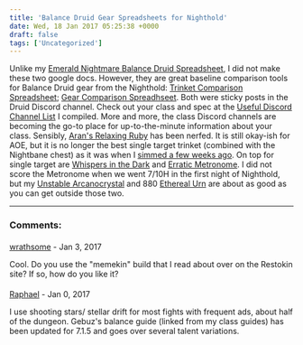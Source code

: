 ```yaml
---
title: 'Balance Druid Gear Spreadsheets for Nighthold'
date: Wed, 18 Jan 2017 05:25:38 +0000
draft: false
tags: ['Uncategorized']
---
```


Unlike my [Emerald Nightmare Balance Druid Spreadsheet](http://raidadvice.com/balance-druid-gear-spreadsheet-for-the-emerald-nightmare/), I did not make these two google docs. However, they are great baseline comparison tools for Balance Druid gear from the Nighthold: [Trinket Comparison Spreadsheet](https://docs.google.com/spreadsheets/d/12_FLVPAbGQTxSg42uC1N9r4wvtNF3swW7L3Z-aVHLgQ/); [Gear Comparison Spreadhseet](https://docs.google.com/spreadsheets/d/10r4a77VQt53vQ6YnR0NUnw0rCq0ZLBqWId7FpB0qq_E/). Both were sticky posts in the Druid Discord channel. Check out your class and spec at the [Useful Discord Channel List](http://raidadvice.com/world-of-warcraft-legion-useful-discord-channels/) I compiled. More and more, the class Discord channels are becoming the go-to place for up-to-the-minute information about your class. Sensibly, [Aran's Relaxing Ruby](http://www.wowhead.com/item=142157/arans-relaxing-ruby) has been nerfed. It is still okay-ish for AOE, but it is no longer the best single target trinket (combined with the Nightbane chest) as it was when I [simmed a few weeks ago](http://raidadvice.com/balance-druid-my-trinket-sims-end-of-trial-of-valor/). On top for single target are [Whispers in the Dark](http://www.wowhead.com/item=140809/whispers-in-the-dark) and [Erratic Metronome](http://www.wowhead.com/item=140792/erratic-metronome). I did not score the Metronome when we went 7/10H in the first night of Nighthold, but my [Unstable Arcanocrystal](http://www.wowhead.com/item=141482/unstable-arcanocrystal&bonus=3466) and 880 [Ethereal Urn](http://www.wowhead.com/item=142166/ethereal-urn) are about as good as you can get outside those two.

---
### Comments:
#### 
[wrathsome](https://coffeecakesandcrits.wordpress.com/ "wrathofkublakhan@yahoo.com") - <time datetime="2017-01-18 10:48:54">Jan 3, 2017</time>

Cool. Do you use the "memekin" build that I read about over on the Restokin site? If so, how do you like it?
<br>
#### 
[Raphael]( "raphanwow@gmail.com") - <time datetime="2017-01-22 15:03:24">Jan 0, 2017</time>

I use shooting stars/ stellar drift for most fights with frequent ads, about half of the dungeon. Gebuz's balance guide (linked from my class guides) has been updated for 7.1.5 and goes over several talent variations.
<br>